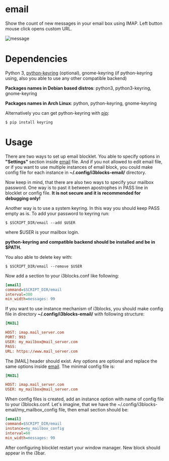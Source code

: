 # email

Show the count of new messages in your
email box using IMAP.
Left button mouse click opens custom URL.

![message](email.png)

# Dependencies

Python 3, [python-keyring](https://pypi.python.org/pypi/keyring) (optional),
gnome-keyring (if python-keyring using, also you able to use any other
compatible backend)

**Packages names in Debian based distros**:
python3, python3-keyring, gnome-keyring

**Packages names in Arch Linux**:
python, python-keyring, gnome-keyring


Alternatively you can get python-keyring with
[pip](https://pypi.python.org/pypi/pip):

```shell
$ pip install keyring
```

# Usage

There are two ways to set up email blocklet. You able to specify options in
**"Settings"** section inside [email](email) file. And if you not allowed to
edit email file, or if you want to use multiple instances of email block, you
could make config file for each instance in **~/.config/i3blocks-email/**
directory.

Now keep in mind, that there are also two ways to specify your mailbox password.
One way is to past it between apostrophes in PASS line in blocklet or config
file. **It is not secure and it is recommended for debugging only!**

Another way is to use a system keyring. In this way you should keep PASS empty
as is. To add your password to keyring run:

```shell
$ $SCRIPT_DIR/email --add $USER
```
where $USER is your mailbox login.

**python-keyring and compatible backend should be installed and be in $PATH.**

You also able to delete key with:
```shell
$ $SCRIPT_DIR/email --remove $USER
```


Now add a section to your i3blocks.conf like following:
```INI
[email]
command=$SCRIPT_DIR/email
interval=300
min_width=messages: 99
```

If you want to use instance mechanism of i3blocks, you should make config file
in directory **~/.config/i3blocks-email/** with following structure:
```INI
[MAIL]

HOST: imap.mail_server.com
PORT: 993
USER: my_mailbox@mail_server.com
PASS:
URL: https://www.mail_server.com

```

The [MAIL] header should exist. Any options are optional and replace the same
options inside [email](email).
The minimal config file is:
```INI
[MAIL]

HOST: imap.mail_server.com
USER: my_mailbox@mail_server.com
```

When config files is created, add an instance option with name of config file
to your i3blocks.conf. Let's imagine, that we have the
~/.config/i3blocks-email/my\_mailbox\_config file, then email section should be:
```ini
[email]
command=$SCRIPT_DIR/email
instance=my_mailbox_config
interval=60
min_width=messages: 99
```

After configuring blocklet restart your window manager.
New block should appear in the i3bar.
